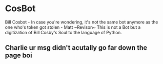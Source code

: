 # CosBot
Bill Cosbot - In case you're wondering, it's not the same bot anymore as the one who's token got stolen - Matt 
~Revison~
This is not a Bot but a digitization of Bill Cosby's Soul to the language of Python.
## Charlie ur msg didn't acutally go far down the page boi
